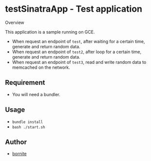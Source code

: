 testSinatraApp - Test application
====

Overview

This application is a sample running on GCE.

  - When request an endpoint of `test`, after waiting for a certain time, generate and return random data.
  - When request an endpoint of `test2`, after loop for a certain time, generate and return random data.
  - When request an endpoint of `test3`, read and write random data to memcached on the network.

## Requirement
  - You will need a bundler.

## Usage
  - `bundle install`
  - `bash ./start.sh`

## Author
  - [bornite](https://github.com/bornite)
